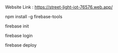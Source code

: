Website Link : https://street-light-iot-76576.web.app/

npm install -g firebase-tools

firebase init

firebase login

firebase deploy
